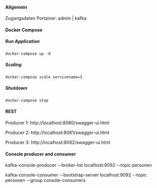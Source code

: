 #### Allgemein

Zugangsdaten Portainer: admin | kafka

#### Docker Compose

##### Run Application

`docker-compose up -d`

##### Scaling

`docker-compose scale servicename=3`

##### Shutdown

`docker-compose stop`

#### REST

Producer 1: http://localhost:8080/swagger-ui.html

Producer 2: http://localhost:8081/swagger-ui.html

Producer 3: http://localhost:8082/swagger-ui.html

#### Console producer and consumer

kafka-console-producer --broker-list localhost:9092 --topic personen

kafka-console-consumer --bootstrap-server localhost:9092 --topic personen --group console-consumers
